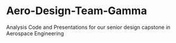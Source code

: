 # Aero-Design-Team-Gamma
Analysis Code and Presentations for our senior design capstone in Aerospace Engineering
